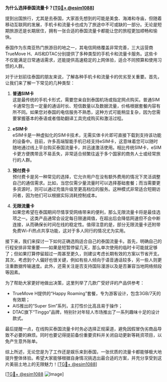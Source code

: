 **为什么选择泰国流量卡？[[TG💪+ @esim1088](https://t.me/s/esim1088)]**

提到出国旅行，尤其是去泰国，大家首先想到的可能是美食、海滩和寺庙，但随着移动互联网的发展，手机卡和流量卡也成为了旅途中不可或缺的一部分。无论是短期旅游还是长期居住，拥有一张合适的泰国流量卡都能让您的旅程更加顺畅和愉快。

泰国作为东南亚热门旅游目的地之一，其电信网络覆盖非常完善，三大运营商TrueMove H、AIS和DTAC分别提供了多种类型的手机卡和流量卡服务。这些卡不仅能满足日常通话需求，还能提供高速稳定的上网体验，适合不同预算和使用习惯的人群。

对于计划前往泰国的朋友来说，了解各种手机卡和流量卡的优劣至关重要。首先，让我们来了解一下常见的几种类型：

1. **普通SIM卡**  
   这是最传统的手机卡形式，需要您亲自到泰国机场或指定网点购买。普通SIM卡通常包含一定量的通话时长、短信数量以及数据流量，价格根据套餐内容有所不同。如果您对泰国的电信服务不熟悉，这种方式可能稍显复杂，因为您需要掌握基本的泰语或者借助翻译工具完成购买和激活过程。

2. **eSIM卡**  
   eSIM卡是一种虚拟化的SIM卡技术，无需实体卡片即可直接下载到支持该功能的设备中。目前，许多高端智能手机已经支持eSIM卡，这意味着您可以随时随地通过线上平台购买泰国流量卡，并迅速激活使用。相比传统SIM卡，eSIM卡更方便携带且不易丢失，非常适合频繁往返于多个国家的商务人士或经常旅行的人群。

3. **预付费卡**  
   预付费卡是另一种常见的选择，它允许用户在没有额外费用的情况下灵活调整自己的通信需求。比如，当您仅需少量流量时可以选择基础套餐；而当需要更多资源时，则可以通过充值升级至更高档位的服务。这种模式非常适合短期访问者，因为他们可以根据实际消耗控制成本。

4. **无限流量卡**  
   如果您希望在泰国期间尽情享受网络带来的便利，那么无限流量卡将是最佳选项之一。这类产品通常会设定每日限速阈值，在超出后会降低网速但不会中断连接，从而确保长时间在线的稳定性。值得注意的是，部分无限流量卡还附带免费Wi-Fi热点共享功能，这对于多人同行的情况尤为实用。

接下来，我们来探讨一下如何正确选购适合自己的泰国流量卡。首先，明确自己的行程安排非常重要——如果是短暂停留几天，那么单次使用的临时卡可能就足够了；但如果打算停留超过一周甚至更久，则建议考虑长期有效的方案以节省开支。其次，考虑到个人偏好也很关键，例如有些人倾向于语音通话较多，另一些人则更注重数据传输速度。此外，还需关注是否支持国际漫游以及是否兼容当地网络频段等因素。

为了帮助大家更好地做出决策，这里列举了几款广受好评的产品供参考：
- TrueMove H提供的“Happy Roaming”套餐，专为游客设计，包含3GB/7天的有效期；
- AIS推出的“Super Sim”系列，主打性价比高且易于操作；
- DTAC旗下“Tinggo”品牌，特别针对年轻人市场推出了一系列趣味十足的设计款式。

最后提醒一点，在线购买泰国流量卡时务必选择正规渠道，避免因假冒伪劣商品导致不必要的麻烦。同时也要记得提前备份重要资料并关闭自动更新等耗资项目，以免产生意外账单。

综上所述，无论您是为了工作还是娱乐来到泰国，一张优质的流量卡都能够极大地提升整体体验。希望大家能够根据自身情况挑选出最合适的方案，并充分享受到这片美丽土地上的无限魅力！[[TG💪+ @esim1088](https://t.me/s/esim1088)]

[[TG💪+ @esim1088](https://t.me/s/esim1088) ![Image](https://i.postimg.cc/4NQfJmqS/Snipaste-2025-05-13-00-14-12.png)]